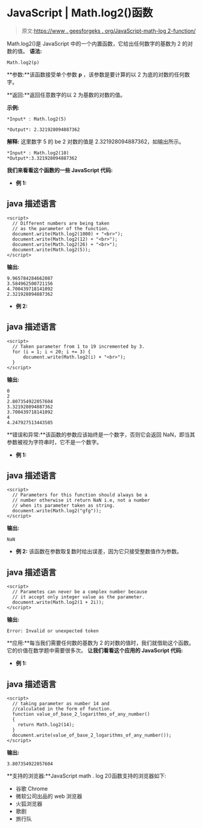 # JavaScript | Math.log2()函数

> 原文:[https://www . geesforgeks . org/JavaScript-math-log 2-function/](https://www.geeksforgeeks.org/javascript-math-log2-function/)

Math.log2()是 JavaScript 中的一个内置函数，它给出任何数字的基数为 2 的对数的值。
**语法:**

```
Math.log2(p)
```

**参数:**该函数接受单个参数 **p** ，该参数是要计算的以 2 为底的对数的任何数字。

**返回:**返回任意数字的以 2 为基数的对数的值。

**示例:**

```
*Input* : Math.log2(5)

*Output*: 2.321928094887362
```

**解释:**
这里数字 5 的 be 2 对数的值是 2.321928094887362，如输出所示。

```
*Input* : Math.log2(10)
*Output*:3.321928094887362
```

**我们来看看这个函数的一些 JavaScript 代码:**

*   **例 1:**

## java 描述语言

```
<script>
  // Different numbers are being taken
  // as the parameter of the function.
  document.write(Math.log2(1000) + "<br>");
  document.write(Math.log2(12) + "<br>");
  document.write(Math.log2(26) + "<br>");
  document.write(Math.log2(5));
</script>                   
```

**输出:**

```
9.965784284662087
3.584962500721156
4.700439718141092
2.321928094887362
```

*   **例 2:**

## java 描述语言

```
<script>
  // Taken parameter from 1 to 19 incremented by 3.
  for (i = 1; i < 20; i += 3) {
      document.write(Math.log2(i) + "<br>");
  }
</script>
```

**输出:**

```
0
2
2.807354922057604
3.321928094887362
3.700439718141092
4
4.247927513443585
```

**错误和异常:**该函数的参数应该始终是一个数字，否则它会返回 NaN，即当其参数被视为字符串时，它不是一个数字。

*   **例 1:**

## java 描述语言

```
<script>
  // Parameters for this function should always be a
  // number otherwise it return NaN i.e, not a number
  // when its parameter taken as string.
  document.write(Math.log2("gfg"));
</script>
```

**输出:**

```
NaN
```

*   **例 2:** 该函数在参数取复数时给出误差，因为它只接受整数值作为参数。

## java 描述语言

```
<script>
  // Parametes can never be a complex number because
  // it accept only integer value as the parameter.
  document.write(Math.log2(1 + 2i));
</script>
```

**输出:**

```
Error: Invalid or unexpected token
```

**应用:**每当我们需要任何数的基数为 2 的对数的值时，我们就借助这个函数。它的价值在数学题中需要很多次。
**让我们看看这个应用的 JavaScript 代码:**

*   **例 1:**

## java 描述语言

```
<script>
  // taking parameter as number 14 and
  //calculated in the form of function.
  function value_of_base_2_logarithms_of_any_number()
  {
    return Math.log2(14);
  }
  document.write(value_of_base_2_logarithms_of_any_number());
</script>                   
```

**输出:**

```
3.807354922057604
```

**支持的浏览器:**JavaScript math . log 2()函数支持的浏览器如下:

*   谷歌 Chrome
*   微软公司出品的 web 浏览器
*   火狐浏览器
*   歌剧
*   旅行队